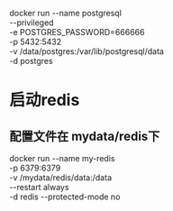 
docker run --name postgresql \
  --privileged \
  -e POSTGRES_PASSWORD=666666 \
  -p 5432:5432 \
  -v /data/postgres:/var/lib/postgresql/data \
  -d postgres



# 启动redis

## 配置文件在 mydata/redis下


docker run --name my-redis \
-p 6379:6379 \
-v /mydata/redis/data:/data \
--restart always \
-d redis --protected-mode no




